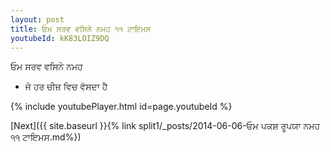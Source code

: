 ```yaml
---
layout: post
title: ਓਮ ਸਰਵ ਵਸਿਨੇ ਨਮਹ ੧੧ ਟਾਇਮਸ
youtubeId: kK83LOIZ9DQ
---
```

 
 
 ਓਮ ਸਰਵ ਵਸਿਨੇ ਨਮਹ  
 
 -  ਜੋ ਹਰ ਚੀਜ਼ ਵਿਚ ਵੱਸਦਾ ਹੈ 
 
  
 
  
 
 
 
 
 
 


{% include youtubePlayer.html id=page.youtubeId %}
 
[Next]({{ site.baseurl }}{% link  split1/_posts/2014-06-06-ਓਮ ਪਕਸ਼ ਰੂਪਯਾ ਨਮਹ ੧੧ ਟਾਇਮਸ.md%})
 
